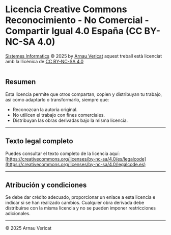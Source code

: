 # Licencia Creative Commons Reconocimiento - No Comercial - Compartir Igual 4.0 España (CC BY-NC-SA 4.0)

<a href="https://arnauvericat.github.io/SIPJ1/">Sistemes Informatics</a> © 2025 by <a href="https://github.com/arnauvericathttps://github.com/arnauvericat">Arnau Vericat</a> aquest treball està licenciat amb la llicènica de <a href="https://creativecommons.org/licenses/by-nc-sa/4.0/">CC BY-NC-SA 4.0</a>

<img src="https://mirrors.creativecommons.org/presskit/icons/cc.svg" alt="" style="max-width: 1em;max-height:1em;margin-left: .2em;"><img src="https://mirrors.creativecommons.org/presskit/icons/by.svg" alt="" style="max-width: 1em;max-height:1em;margin-left: .2em;"><img src="https://mirrors.creativecommons.org/presskit/icons/nc.svg" alt="" style="max-width: 1em;max-height:1em;margin-left: .2em;"><img src="https://mirrors.creativecommons.org/presskit/icons/sa.svg" alt="" style="max-width: 1em;max-height:1em;margin-left: .2em;">

## Resumen

Esta licencia permite que otros compartan, copien y distribuyan tu trabajo, así como adaptarlo o transformarlo, siempre que:  

- Reconozcan la autoría original.  
- No utilicen el trabajo con fines comerciales.  
- Distribuyan las obras derivadas bajo la misma licencia.  

---

## Texto legal completo

Puedes consultar el texto completo de la licencia aquí:  
[https://creativecommons.org/licenses/by-nc-sa/4.0/es/legalcode](https://creativecommons.org/licenses/by-nc-sa/4.0/legalcode.es)

---

## Atribución y condiciones

Se debe dar crédito adecuado, proporcionar un enlace a esta licencia e indicar si se han realizado cambios. Cualquier obra derivada debe distribuirse con la misma licencia y no se pueden imponer restricciones adicionales.

---

© 2025 Arnau Vericat

